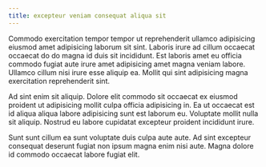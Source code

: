 ```yaml
---
title: excepteur veniam consequat aliqua sit
---
```


Commodo exercitation tempor tempor ut reprehenderit ullamco adipisicing eiusmod amet adipisicing laborum sit sint. Laboris irure ad cillum occaecat occaecat do do magna id duis sit incididunt. Est laboris amet eu officia commodo fugiat aute irure amet adipisicing amet magna veniam labore. Ullamco cillum nisi irure esse aliquip ea. Mollit qui sint adipisicing magna exercitation reprehenderit sint.

Ad sint enim sit aliquip. Dolore elit commodo sit occaecat ex eiusmod proident ut adipisicing mollit culpa officia adipisicing in. Ea ut occaecat est id aliqua aliqua labore adipisicing sunt est laborum eu. Voluptate mollit nulla sit aliquip. Nostrud eu labore cupidatat excepteur proident incididunt irure.

Sunt sunt cillum ea sunt voluptate duis culpa aute aute. Ad sint excepteur consequat deserunt fugiat non ipsum magna enim nisi aute. Magna dolore id commodo occaecat labore fugiat elit.